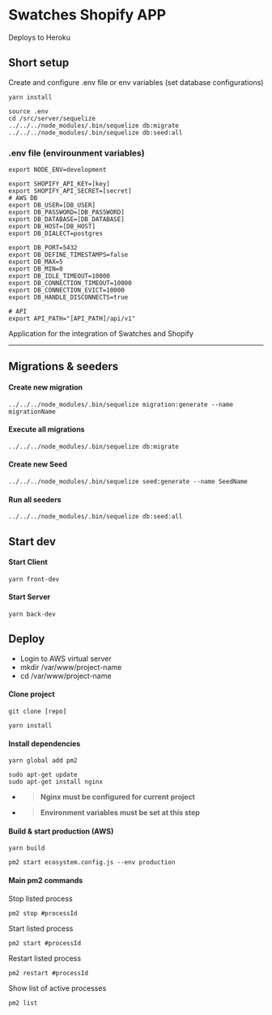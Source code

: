 # Swatches Shopify APP

Deploys to Heroku
## Short setup

Create and configure .env file or env variables (set database configurations)

```
yarn install
```

```
source .env
cd /src/server/sequelize
../../../node_modules/.bin/sequelize db:migrate
../../../node_modules/.bin/sequelize db:seed:all
```

### .env file (envirounment variables)
```
export NODE_ENV=development

export SHOPIFY_API_KEY=[key]
export SHOPIFY_API_SECRET=[secret]
# AWS DB
export DB_USER=[DB_USER]
export DB_PASSWORD=[DB_PASSWORD]
export DB_DATABASE=[DB_DATABASE]
export DB_HOST=[DB_HOST]
export DB_DIALECT=postgres

export DB_PORT=5432
export DB_DEFINE_TIMESTAMPS=false
export DB_MAX=5
export DB_MIN=0
export DB_IDLE_TIMEOUT=10000
export DB_CONNECTION_TIMEOUT=10000
export DB_CONNECTION_EVICT=10000
export DB_HANDLE_DISCONNECTS=true

# API
export API_PATH="[API_PATH]/api/v1"
```

Application for the integration of Swatches and Shopify
_______________________
## Migrations & seeders

#### Create new migration

```
../../../node_modules/.bin/sequelize migration:generate --name migrationName
```

#### Execute all migrations

```
../../../node_modules/.bin/sequelize db:migrate
```

#### Create new Seed

```
../../../node_modules/.bin/sequelize seed:generate --name SeedName
```

#### Run all seeders

```
../../../node_modules/.bin/sequelize db:seed:all
```

## Start dev

#### Start Client

```
yarn front-dev
```

#### Start Server

```
yarn back-dev
```

## Deploy

* Login to AWS virtual server
* mkdir /var/www/project-name
* cd /var/www/project-name

#### Clone project
```
git clone [repo]
```
```
yarn install
```

#### Install dependencies
```
yarn global add pm2
```
```
sudo apt-get update
sudo apt-get install nginx
```

* > **Nginx must be configured for current project**
* > **Environment variables must be set at this step**

#### Build & start production (AWS)
```
yarn build
```
```
pm2 start ecosystem.config.js --env production
```

#### Main pm2 commands

Stop listed process
```
pm2 stop #processId
```
Start listed process
```
pm2 start #processId
```
Restart listed process
```
pm2 restart #processId
```
Show list of active processes
```
pm2 list
```
